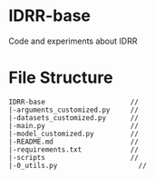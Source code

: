 # IDRR-base

Code and experiments about IDRR

# File Structure

```
IDRR-base                     //
|-arguments_customized.py     //
|-datasets_customized.py      //
|-main.py                     //
|-model_customized.py         //
|-README.md                   //
|-requirements.txt            //
|-scripts                     //
|-0_utils.py                    //

```
